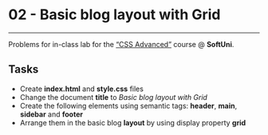 ﻿# 02 - Basic blog layout with Grid
------
Problems for in-class lab for the [“CSS Advanced”](https://softuni.bg/trainings/2427/css-advanced-july-2019) course @ **SoftUni**.

## Tasks
* Create **index.html** and **style.css** files
* Change the document **title** to *Basic blog layout with Grid*
* Create the following elements using semantic tags: **header**, **main**, **sidebar** and **footer**
* Arrange them in the basic blog **layout** by using display property **grid**

